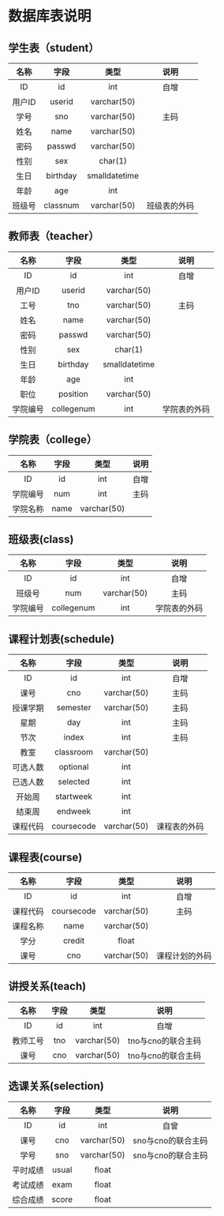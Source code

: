  

# 数据库表说明

## 学生表（student）

|  名称  |   字段   |     类型      |     说明     |
| :----: | :------: | :-----------: | :----------: |
|   ID   |    id    |      int      |     自增     |
| 用户ID |  userid  |  varchar(50)  |              |
|  学号  |   sno    |  varchar(50)  |     主码     |
|  姓名  |   name   |  varchar(50)  |              |
|  密码  |  passwd  |  varchar(50)  |              |
|  性别  |   sex    |    char(1)    |              |
|  生日  | birthday | smalldatetime |              |
|  年龄  |   age    |      int      |              |
| 班级号 | classnum |  varchar(50)  | 班级表的外码 |

## 教师表（teacher）

|   名称   |    字段    |     类型      |     说明     |
| :------: | :--------: | :-----------: | :----------: |
|    ID    |     id     |      int      |     自增     |
|  用户ID  |   userid   |  varchar(50)  |              |
|   工号   |    tno     |  varchar(50)  |     主码     |
|   姓名   |    name    |  varchar(50)  |              |
|   密码   |   passwd   |  varchar(50)  |              |
|   性别   |    sex     |    char(1)    |              |
|   生日   |  birthday  | smalldatetime |              |
|   年龄   |    age     |      int      |              |
|   职位   |  position  |  varchar(50)  |              |
| 学院编号 | collegenum |      int      | 学院表的外码 |

## 学院表（college）

|   名称   | 字段 |    类型     | 说明 |
| :------: | :--: | :---------: | :--: |
|    ID    |  id  |     int     | 自增 |
| 学院编号 | num  |     int     | 主码 |
| 学院名称 | name | varchar(50) |      |

## 班级表(class)

|   名称   |    字段    |    类型     |     说明     |
| :------: | :--------: | :---------: | :----------: |
|    ID    |     id     |     int     |     自增     |
|  班级号  |    num     | varchar(50) |     主码     |
| 学院编号 | collegenum |     int     | 学院表的外码 |

## 课程计划表(schedule)

|   名称   |    字段    |    类型     |     说明     |
| :------: | :--------: | :---------: | :----------: |
|    ID    |     id     |     int     |     自增     |
|   课号   |    cno     | varchar(50) |     主码     |
| 授课学期 |  semester  | varchar(50) |     主码     |
|   星期   |    day     |     int     |     主码     |
|   节次   |   index    |     int     |     主码     |
|   教室   | classroom  | varchar(50) |              |
| 可选人数 |  optional  |     int     |              |
| 已选人数 |  selected  |     int     |              |
|  开始周  | startweek  |     int     |              |
|  结束周  |  endweek   |     int     |              |
| 课程代码 | coursecode | varchar(50) | 课程表的外码 |



## 课程表(course)

|   名称   |    字段    |    类型     |      说明      |
| :------: | :--------: | :---------: | :------------: |
|    ID    |     id     |     int     |      自增      |
| 课程代码 | coursecode | varchar(50) |      主码      |
| 课程名称 |    name    | varchar(50) |                |
|   学分   |   credit   |    float    |                |
|   课号   |    cno     | varchar(50) | 课程计划的外码 |

## 讲授关系(teach)



|   名称   | 字段 |    类型     |        说明        |
| :------: | :--: | :---------: | :----------------: |
|    ID    |  id  |     int     |        自增        |
| 教师工号 | tno  | varchar(50) | tno与cno的联合主码 |
|   课号   | cno  | varchar(50) | tno与cno的联合主码 |

## 选课关系(selection)

|   名称   | 字段  |    类型     |        说明        |
| :------: | :---: | :---------: | :----------------: |
|    ID    |  id   |     int     |        自曾        |
|   课号   |  cno  | varchar(50) | sno与cno的联合主码 |
|   学号   |  sno  | varchar(50) | sno与cno的联合主码 |
| 平时成绩 | usual |    float    |                    |
| 考试成绩 | exam  |    float    |                    |
| 综合成绩 | score |    float    |                    |

